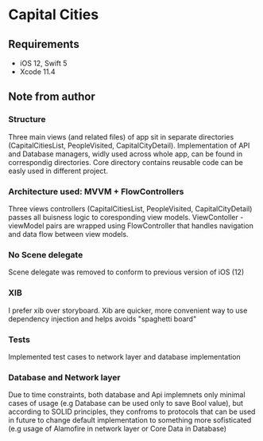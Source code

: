 # Capital Cities

## Requirements
- iOS 12, Swift 5
- Xcode 11.4


## Note from author

### Structure
Three main views (and related files) of app sit in separate directories (CapitalCitiesList, PeopleVisited, CapitalCityDetail). Implementation of API and Database managers, widly used across whole app, can be found in correspondig directories. Core directory contains reusable code can be easly used in different project.

### Architecture used: MVVM + FlowControllers
Three views controllers (CapitalCitiesList, PeopleVisited, CapitalCityDetail) passes all buisness logic to coresponding view models. ViewContoller - viewModel pairs are wrapped using FlowController that handles navigation and data flow between view models.

### No Scene delegate
Scene delegate was removed to conform to previous version of iOS (12)

### XIB
I prefer xib over storyboard. Xib are quicker, more convenient way to use dependency injection and helps avoids "spaghetti board"


### Tests
Implemented test cases to network layer and database implementation 

### Database and Network layer
Due to time constraints, both database and Api implemnets only minimal cases of usage (e.g Database can be used only to save Bool value), but according to SOLID principles, they confroms to protocols that can be used in future to change default implementation to something more sofisticated (e.g usage of Alamofire in network layer or Core Data in Database) 

